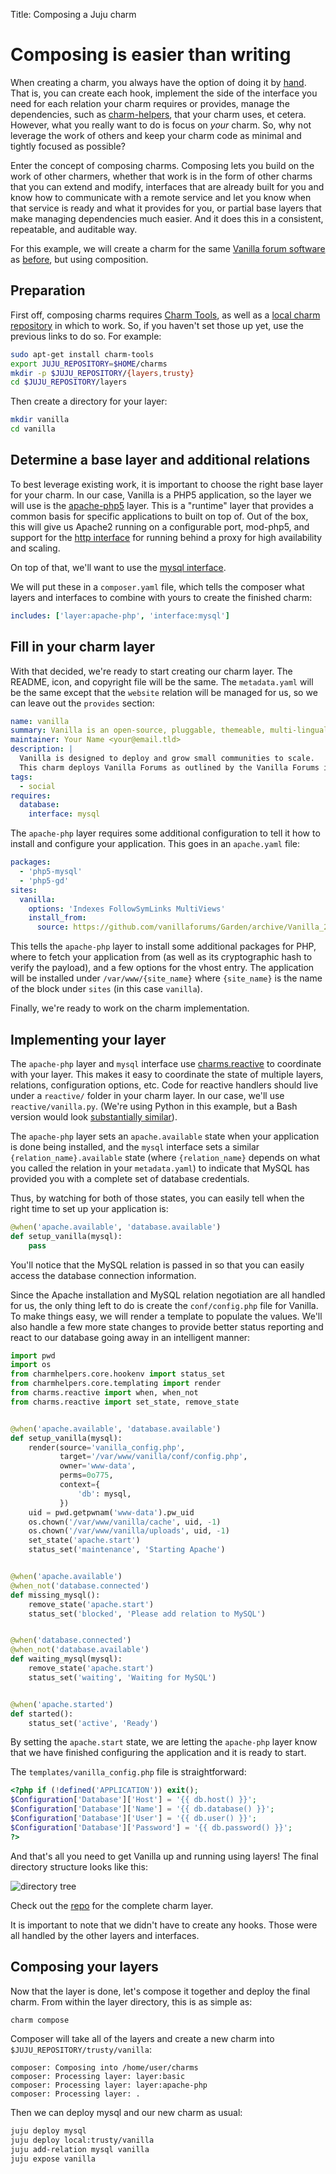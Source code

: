 Title: Composing a Juju charm


# Composing is easier than writing

When creating a charm, you always have the option of doing it by
[hand][writing].  That is, you can create each hook, implement the side of the
interface you need for each relation your charm requires or provides, manage
the dependencies, such as [charm-helpers][], that your charm uses, et cetera.
However, what you really want to do is focus on *your* charm.  So, why not
leverage the work of others and keep your charm code as minimal and tightly
focused as possible?

Enter the concept of composing charms.  Composing lets you build on the work
of other charmers, whether that work is in the form of other charms that you
can extend and modify, interfaces that are already built for you and know how
to communicate with a remote service and let you know when that service is
ready and what it provides for you, or partial base layers that make managing
dependencies much easier.  And it does this in a consistent, repeatable, and
auditable way.

For this example, we will create a charm for the same [Vanilla forum software][]
as [before][writing], but using composition.


## Preparation

First off, composing charms requires [Charm Tools][], as well as a [local charm
repository][deploying] in which to work.  So, if you haven't set those up yet,
use the previous links to do so.  For example:

```bash
sudo apt-get install charm-tools
export JUJU_REPOSITORY=$HOME/charms
mkdir -p $JUJU_REPOSITORY/{layers,trusty}
cd $JUJU_REPOSITORY/layers
```

Then create a directory for your layer:

```bash
mkdir vanilla
cd vanilla
```


## Determine a base layer and additional relations

To best leverage existing work, it is important to choose the right base layer
for your charm.   In our case, Vanilla is a PHP5 application, so the layer we
will use is the [apache-php5][] layer.  This is a "runtime" layer that provides
a common basis for specific applications to built on top of.  Out of the box,
this will give us Apache2 running on a configurable port, mod-php5, and support
for the [http interface][] for running behind a proxy for high availability and
scaling.

On top of that, we'll want to use the [mysql interface][].

We will put these in a `composer.yaml` file, which tells the composer what layers
and interfaces to combine with yours to create the finished charm:

```yaml
includes: ['layer:apache-php', 'interface:mysql']
```


## Fill in your charm layer

With that decided, we're ready to start creating our charm layer.  The README,
icon, and copyright file will be the same.  The `metadata.yaml` will be the
same except that the `website` relation will be managed for us, so we can
leave out the `provides` section:

```yaml
name: vanilla
summary: Vanilla is an open-source, pluggable, themeable, multi-lingual forum.
maintainer: Your Name <your@email.tld>
description: |
  Vanilla is designed to deploy and grow small communities to scale.
  This charm deploys Vanilla Forums as outlined by the Vanilla Forums installation guide.
tags:
  - social
requires:
  database:
    interface: mysql
```

The `apache-php` layer requires some additional configuration to tell it how
to install and configure your application.  This goes in an `apache.yaml` file:

```yaml
packages:
  - 'php5-mysql'
  - 'php5-gd'
sites:
  vanilla:
    options: 'Indexes FollowSymLinks MultiViews'
    install_from:
      source: https://github.com/vanillaforums/Garden/archive/Vanilla_2.0.18.8.tar.gz#sha256=acf61a7ffca9359c1e1d721777182e51637be59744925935291801ccc8e8fd55
```

This tells the `apache-php` layer to install some additional packages for PHP,
where to fetch your application from (as well as its cryptographic hash to
verify the payload), and a few options for the vhost entry.  The application
will be installed under `/var/www/{site_name}` where `{site_name}` is the name
of the block under `sites` (in this case `vanilla`).

Finally, we're ready to work on the charm implementation.


## Implementing your layer

The `apache-php` layer and `mysql` interface use [charms.reactive][] to
coordinate with your layer.  This makes it easy to coordinate the state
of multiple layers, relations, configuration options, etc.  Code for
reactive handlers should live under a `reactive/` folder in your charm layer.
In our case, we'll use `reactive/vanilla.py`.  (We're using Python in this
example, but a Bash version would look [substantially similar][reactive-bash]).

The `apache-php` layer sets an `apache.available` state when your application
is done being installed, and the `mysql` interface sets a similar
`{relation_name}.available` state (where `{relation_name}` depends on what you
called the relation in your `metadata.yaml`) to indicate that MySQL has
provided you with a complete set of database credentials.

Thus, by watching for both of those states, you can easily tell when the right
time to set up your application is:

```python
@when('apache.available', 'database.available')
def setup_vanilla(mysql):
    pass
```

You'll notice that the MySQL relation is passed in so that you can easily access
the database connection information.

Since the Apache installation and MySQL relation negotiation are all handled for
us, the only thing left to do is create the `conf/config.php` file for Vanilla.
To make things easy, we will render a template to populate the values.  We'll
also handle a few more state changes to provide better status reporting and
react to our database going away in an intelligent manner:

```python
import pwd
import os
from charmhelpers.core.hookenv import status_set
from charmhelpers.core.templating import render
from charms.reactive import when, when_not
from charms.reactive import set_state, remove_state


@when('apache.available', 'database.available')
def setup_vanilla(mysql):
    render(source='vanilla_config.php',
           target='/var/www/vanilla/conf/config.php',
           owner='www-data',
           perms=0o775,
           context={
               'db': mysql,
           })
    uid = pwd.getpwnam('www-data').pw_uid
    os.chown('/var/www/vanilla/cache', uid, -1)
    os.chown('/var/www/vanilla/uploads', uid, -1)
    set_state('apache.start')
    status_set('maintenance', 'Starting Apache')


@when('apache.available')
@when_not('database.connected')
def missing_mysql():
    remove_state('apache.start')
    status_set('blocked', 'Please add relation to MySQL')


@when('database.connected')
@when_not('database.available')
def waiting_mysql(mysql):
    remove_state('apache.start')
    status_set('waiting', 'Waiting for MySQL')


@when('apache.started')
def started():
    status_set('active', 'Ready')
```

By setting the `apache.start` state, we are letting the `apache-php` layer know
that we have finished configuring the application and it is ready to start.

The `templates/vanilla_config.php` file is straightforward:

```php
<?php if (!defined('APPLICATION')) exit();
$Configuration['Database']['Host'] = '{{ db.host() }}';
$Configuration['Database']['Name'] = '{{ db.database() }}';
$Configuration['Database']['User'] = '{{ db.user() }}';
$Configuration['Database']['Password'] = '{{ db.password() }}';
?>
```

And that's all you need to get Vanilla up and running using layers!
The final directory structure looks like this:

![directory tree](./media/author-charm-composing-01.png)

Check out the [repo][] for the complete charm layer.

It is important to note that we didn't have to create any hooks.  Those were
all handled by the other layers and interfaces.


## Composing your layers

Now that the layer is done, let's compose it together and deploy the final
charm.  From within the layer directory, this is as simple as:

```bash
charm compose
```

Composer will take all of the layers and create a new charm into
`$JUJU_REPOSITORY/trusty/vanilla`:

```
composer: Composing into /home/user/charms
composer: Processing layer: layer:basic
composer: Processing layer: layer:apache-php
composer: Processing layer: .
```

Then we can deploy mysql and our new charm as usual:

```bash
juju deploy mysql
juju deploy local:trusty/vanilla
juju add-relation mysql vanilla
juju expose vanilla
```


[writing]: ./authors-charm-composing.html
[charm-helpers]: https://pypi.python.org/pypi/charmhelpers/
[Vanilla forum software]: http://vanillaforums.org/
[Charm Tools]: ./tools-charm-tools.html
[deploying]: ./charms-deploying.html
[apache-php5]: https://github.com/johnsca/apache-php
[http interface]: https://code.launchpad.net/~bcsaller/charms/+source/http/+git/http
[mysql interface]: https://github.com/johnsca/juju-relation-mysql
[charms.reactive]: http://pythonhosted.org/charms.reactive/
[reactive-bash]: http://pythonhosted.org/charms.reactive/#non-python-reactive-handlers
[repo]: https://github.com/johnsca/layered-vanilla
